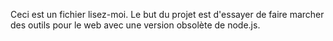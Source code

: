 Ceci est un fichier lisez-moi.
Le but du projet est d'essayer de faire marcher des outils pour le web avec une version obsolète de node.js.
